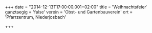 +++
date = "2014-12-13T17:00:00.001+02:00"
title = 'Weihnachtsfeier'
ganztaegig = 'false'
verein = 'Obst- und Gartenbauverein'
ort = 'Pfarrzentrum, Niederjosbach'

+++

      
